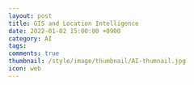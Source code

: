 ```yaml
---
layout: post
title: GIS and Location Intelligence
date: 2022-01-02 15:00:00 +0900
category: AI
tags:
comments: true 
thumbnail: /style/image/thumbnail/AI-thumnail.jpg
icon: web
---
```


